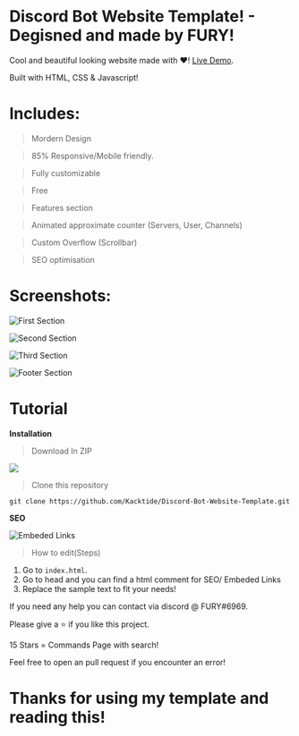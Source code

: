 # Discord Bot Website Template! - Degisned and made by FURY!

 Cool and beautiful looking website made with ❤️! [Live Demo](https://kacktide.github.io/Discord-Bot-Website-Template/).
 
Built with HTML, CSS & Javascript!


# Includes:
> Mordern Design

> 85% Responsive/Mobile friendly. 

> Fully customizable

> Free

> Features section

> Animated approximate counter (Servers, User, Channels)

> Custom Overflow (Scrollbar)

> SEO optimisation
# Screenshots:

![First Section](https://cdn.discordapp.com/attachments/802859558925893672/862250268846456832/wweb1.PNG)

![Second Section](https://cdn.discordapp.com/attachments/802859558925893672/862250340367859722/feature.PNG)

![Third Section](https://cdn.discordapp.com/attachments/802859558925893672/862250727001554944/channels.PNG)

![Footer Section](https://cdn.discordapp.com/attachments/802859558925893672/862250790433325056/asdasdasdasdasdadasdadsa.PNG)

# Tutorial

**Installation**



> Download In ZIP




 
 
 
 
![](https://cdn.discordapp.com/attachments/802859558925893672/862294331237597184/unknown.png)









> Clone this repository



```git clone https://github.com/Kacktide/Discord-Bot-Website-Template.git```







 **SEO**
 
 ![Embeded Links](https://cdn.discordapp.com/attachments/802859558925893672/862266283620958228/unknown.png)
 > How to edit(Steps)
  1. Go to `index.html`.
  2. Go to head and you can find a html comment for SEO/ Embeded Links
  3. Replace the sample text to fit your needs!


If you need any help you can contact via discord @ FURY#6969.

Please give a ⭐ if you like this project.

15 Stars = Commands Page with search!

Feel free to open an pull request if you encounter an error!


# Thanks for using my template and reading this! 

